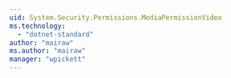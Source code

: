 ```yaml
---
uid: System.Security.Permissions.MediaPermissionVideo
ms.technology: 
  - "dotnet-standard"
author: "mairaw"
ms.author: "mairaw"
manager: "wpickett"
---
```

